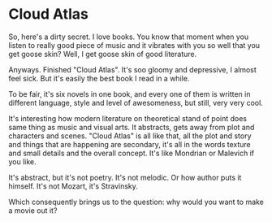 # Cloud Atlas

So, here's a dirty secret. I love books. You know that moment when you listen to really good piece of music and it vibrates with you so well that you get goose skin? Well, I get goose skin of good literature.

Anyways. Finished "Cloud Atlas". It's soo gloomy and depressive, I almost feel sick. But it's easily the best book I read in a while.

To be fair, it's six novels in one book, and every one of them is written in different language, style and level of awesomeness, but still, very very cool.

It's interesting how modern literature on theoretical stand of point does same thing as music and visual arts. It abstracts, gets away from plot and characters and scenes. "Cloud Atlas" is all like that, all the plot and story and things that are happening are secondary, it's all in the words texture and small details and the overall concept. It's like Mondrian or Malevich if you like.

It's abstract, but it's not poetry. It's not melodic. Or how author puts it himself. It's not Mozart, it's Stravinsky.

Which consequently brings us to the question: why would you want to make a movie out it?